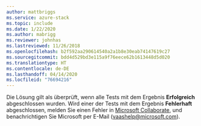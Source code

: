 ```yaml
---
author: mattbriggs
ms.service: azure-stack
ms.topic: include
ms.date: 1/22/2020
ms.author: mabrigg
ms.reviewer: johnhas
ms.lastreviewed: 11/26/2018
ms.openlocfilehash: b2f592aa290614540a2a1b8e30eab74147619c27
ms.sourcegitcommit: bdd4d529bd3e115a9f76eece62b1613448d5d020
ms.translationtype: HT
ms.contentlocale: de-DE
ms.lasthandoff: 04/14/2020
ms.locfileid: "76694216"
---
```

Die Lösung gilt als überprüft, wenn alle Tests mit dem Ergebnis **Erfolgreich** abgeschlossen wurden. Wird einer der Tests mit dem Ergebnis **Fehlerhaft** abgeschlossen, melden Sie einen Fehler in [Microsoft Collaborate](https://aka.ms/collaborate), und benachrichtigen Sie Microsoft per E-Mail ([vaashelp@microsoft.com](mailto:vaashelp@microsoft.com)).